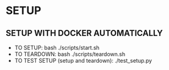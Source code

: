 # SETUP

## SETUP WITH DOCKER AUTOMATICALLY 
- TO SETUP: bash ./scripts/start.sh 
- TO TEARDOWN: bash ./scripts/teardown.sh
- TO TEST SETUP (setup and teardown): ./test_setup.py 

